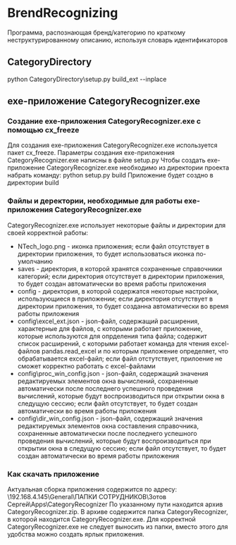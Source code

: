 # BrendRecognizing
Программа, распознающая бренд/категорию по краткому неструктурированному описанию, используя словарь идентификаторов
## CategoryDirectory
python CategoryDirectory\setup.py build_ext --inplace
## exe-приложение CategoryRecognizer.exe
### Создание exe-приложения CategoryRecognizer.exe с помощью cx_freeze
Для создания exe-приложения CategoryRecognizer.exe используется пакет cx_freeze.
Параметры создания exe-приложения CategoryRecognizer.exe написны в файле setup.py
Чтобы создать exe-приложение CategoryRecognizer.exe необходимо из директории проекта набрать команду:
python setup.py build
Приложение будет создно в директории build
### Файлы и деректории, необходимые для работы exe-приложения CategoryRecognizer.exe
CategoryRecognizer.exe использует некоторые файлы и директории для своей корректной работы:
* NTech_logo.png - иконка приложения; если файл отсутствует в директории приложения, то будет использоваться иконка по-умолчанию
* saves - директория, в которой хранятся сохраненные справочники категорий; если директория отсутствует в директории приложения, то будет создан автоматически во время работы приложения
* config - директория, в которой содержатся некоторые настройки, использующиеся в приложении; если директория отсутствует в директории приложения, то будет созданна автоматически во время работы приложения
* config\excel_ext.json - json-файл, содержащий расширения, характерные для файлов, с которыми работает приложение, которые используются для опрделения типа файла; содержит список расширений, с которыми работает команда для чтения excel-файлов pandas.read_excel и по которым приложение определяет, что обрабатывается excel-файл; если файл отстутствует, прилоение не сможет корректно работать с excel-файлами
* config\proc_win_config.json - json-файл, содержащий значения редактируемых элементов окна вычислений, сохраненные автоматически после последнего успешного проведения вычислений, которые будут воспроизводиться при открытии окна в следущую сессию; если файл отсутствует, то будет создан автоматически во время работы приложения
* config\dir_win_config.json - json-файл, содержащий значения редактируемых элементов окна составления справочника, сохраненные автоматически после последнего успешного проведения вычислений, которые будут воспроизводиться при открытии окна в следущую сессию; если файл отсутствует, то будет создан автоматически во время работы приложения
### Как скачать приложение
Актуальная сборка приложения содержится по адресу:
\\192.168.4.145\General\ПАПКИ СОТРУДНИКОВ\Зотов Сергей\Apps\CategoryRecognizer
По указанному пути находится архив CategoryRecognizer.zip. В архиве содержится папка CategoryRecognizer, в которой находится CategoryRecognizer.exe. Для корректной CategoryRecognizer.exe не следует выносить из папки, вместо этого для удобства можно создать ярлык приложения.
